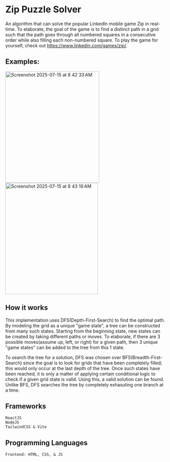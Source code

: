 # Zip Puzzle Solver
An algorithm that can solve the popular LinkedIn mobile game Zip in real-time. To elaborate, the goal of the game is to find a distinct path in a grid such that the path goes through all numbered squares in a consecutive order while also filling each non-numbered square. To play the game for yourself, check out https://www.linkedin.com/games/zip/. 

## Examples:

<img width="293" height="347" alt="Screenshot 2025-07-15 at 8 42 33 AM" src="https://github.com/user-attachments/assets/6db63d04-0bf7-4383-b7c6-51fc520e585a" />
<img width="289" height="347" alt="Screenshot 2025-07-15 at 8 43 19 AM" src="https://github.com/user-attachments/assets/4b5a603d-5597-4c04-b263-5a749c96b514" />

## How it works 
This implementation uses DFS(Depth-First-Search) to find the optimal path. By modeling the grid as a unique "game state", a tree can be constructed from many such states. Starting from the beginning state, new states can be created by taking different paths or moves. To elaborate, if there are 3 possible moves(assume up, left, or right) for a given path, then 3 unique "game states" can be added to the tree from this 1 state. 

To search the tree for a solution, DFS was chosen over BFS(Breadth-First-Search) since the goal is to look for grids that have been completely filled; this would only occur at the last depth of the tree. Once such states have been reached, it is only a matter of applying certain conditional logic to check if a given grid state is valid. Using this, a valid solution can be found. Unlike BFS, DFS searches the tree by completely exhasuting one branch at a time. 

## Frameworks
    ReactJS
    NodeJS
    TailwindCSS & Vite

## Programming Languages
    Frontend: HTML, CSS, & JS
